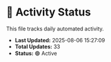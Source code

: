 # 🤖 Activity Status

This file tracks daily automated activity.

- **Last Updated:** 2025-08-06 15:27:09
- **Total Updates:** 33
- **Status:** 🟢 Active
